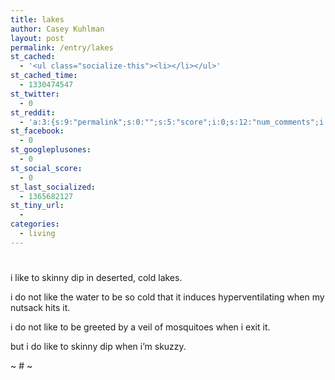 ```yaml
---
title: lakes
author: Casey Kuhlman
layout: post
permalink: /entry/lakes
st_cached:
  - '<ul class="socialize-this"><li></li></ul>'
st_cached_time:
  - 1330474547
st_twitter:
  - 0
st_reddit:
  - 'a:3:{s:9:"permalink";s:0:"";s:5:"score";i:0;s:12:"num_comments";i:0;}'
st_facebook:
  - 0
st_googleplusones:
  - 0
st_social_score:
  - 0
st_last_socialized:
  - 1365682127
st_tiny_url:
  - 
categories:
  - living
---
```

# 

i like to skinny dip in deserted, cold lakes.  

i do not like the water to be so cold that it induces hyperventilating when my nutsack hits it.

i do not like to be greeted by a veil of mosquitoes when i exit it.

but i do like to skinny dip when i’m skuzzy.

~ # ~